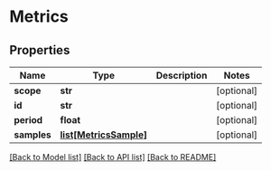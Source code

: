 # Metrics

## Properties
Name | Type | Description | Notes
------------ | ------------- | ------------- | -------------
**scope** | **str** |  | [optional] 
**id** | **str** |  | [optional] 
**period** | **float** |  | [optional] 
**samples** | [**list[MetricsSample]**](MetricsSample.md) |  | [optional] 

[[Back to Model list]](../README.md#documentation-for-models) [[Back to API list]](../README.md#documentation-for-api-endpoints) [[Back to README]](../README.md)

